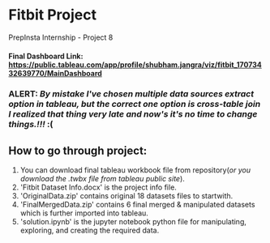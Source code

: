 # Fitbit Project
PrepInsta Internship - Project 8
#### Final Dashboard Link: https://public.tableau.com/app/profile/shubham.jangra/viz/fitbit_17073432639770/MainDashboard

### ALERT: _By mistake I've chosen multiple data sources extract option in tableau, but the correct one option is cross-table join I realized that thing very late and now's it's no time to change things.!!!_ :(
## How to go through project:
1) You can download final tableau workbook file from repository(_or you download the .twbx file from tableau public site_).
2) 'Fitbit Dataset Info.docx' is the project info file.
3) 'OriginalData.zip' contains original 18 datasets files to startwith.
4) 'FinalMergedData.zip' contains 6 final merged & manipulated datasets which is further imported into tableau.
5) 'solution.ipynb' is the jupyter notebook python file for manipulating, exploring, and creating the required data.

